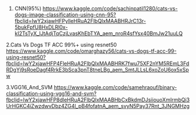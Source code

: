 1. CNN(95%)
https://www.kaggle.com/code/sachinpatil1280/cats-vs-dogs-image-classification-using-cnn-95?fbclid=IwY2xjawHFPylleHRuA2FlbQIxMAABHRJrC13r-5bukFpfU8HxDLRl0x-kI2TsTyX_lJtAdjTqCzjLvasKhEbTYA_aem_nroR4sfYsx40BmJw21uuLQ

2.Cats Vs Dogs TF ACC 99%+ using resnet50
https://www.kaggle.com/code/omarghazy56/cats-vs-dogs-tf-acc-99-using-resnet50?fbclid=IwY2xjawHFP4FleHRuA2FlbQIxMAABHRK7fwu75XF2nYM5REmL3FdRDgYj9sRoeDagf4RrkE3bSca3pnT8tneLBg_aem_SmtJLLsL6xoZoU6ox5xSpw  

3.VGG16_And_SVM
https://www.kaggle.com/code/samehraouf/binary-classification-using-vgg16-and-svm?fbclid=IwY2xjawHFP8dleHRuA2FlbQIxMAABHbCxBkdmDJsiiouoXmIrmbQi3UrHGKC4iZwzdwvDbz4ZG4l_pB4fofatnA_aem_svyN5Pay37Rnt_3JNGMHzg
